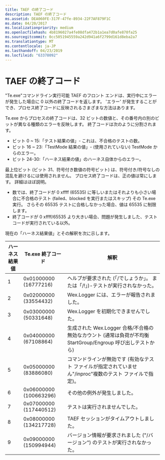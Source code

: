 ```yaml
---
title: TAEF の終了コード
description: TAEF の終了コード
ms.assetid: DEA060FE-317F-47fe-8934-22F7AF879F1C
ms.date: 04/20/2017
ms.localizationpriority: medium
ms.openlocfilehash: 4b8196027a4fe08dfa472b1a1ea7d0afe870fa25
ms.sourcegitcommit: 0cc5051945559a242d941a6f2799d161d8eba2a7
ms.translationtype: MT
ms.contentlocale: ja-JP
ms.lasthandoff: 04/23/2019
ms.locfileid: "63378092"
---
```

# <a name="exit-codes-for-taef"></a>TAEF の終了コード


"Te.exe"コマンドライン実行可能 TAEF のフロント エンドは、実行中にエラーが発生した場合に 0 以外の終了コードを返します。 'エラー' が発生することができ、プロセス終了コードに反映されるさまざまな方法はあります。

Te.exe からプロセスの終了コードは、32 ビットの数値と、その番号内の別のビットが異なる種類のエラーを反映します。 終了コードは次のように分割されます。

-   ビット 0 ~ 15:「テスト結果の値」- これは、不合格のテストの数。
-   ビット 16 ~ 23:「TestMode 結果の値」- (使用されていない) TestMode からのエラー。
-   ビット 24-30:「ハーネス結果の値」のハーネス自体からのエラー。

最上位ビット (ビット 31、符号付き数値の符号ビット) は、符号付き/符号なしの混乱を避けるには使用されません。 プロセス終了コードは、正の値は常にします。 詳細はほぼ説明。

-   数では、終了コードが 0 xffff (65535) に等しいまたはそれよりも小さい場合に不合格のテスト (failed、blocked を実行またはスキップ) その Te.exe 実行。 さらその 65535 テストに合格しなかった場合、値は 65535 に制限します。
-   終了コードが 0 xffff/65535 より大きい場合、問題が発生しました、テスト コードが実行されている以外。

現在の「ハーネス結果値」とその解釈を次に示します。

| ハーネス結果値 | Te.exe 終了コード       | 解釈                                                                                            |
|----------------------|------------------------|-----------------------------------------------------------------------------------------------------------|
| 1                    | 0x01000000 (16777216)  | ヘルプが要求された (「/でしょうか」。 または「/!」)-テストが実行されなかった。                                               |
| 2                    | 0x02000000 (33554432)  | Wex.Logger には、エラーが報告されました。                                                                             |
| 3                    | 0x03000000 (50331648)  | Wex.Logger を初期化できませんでした。                                                                       |
| 4                    | 0x04000000 (67108864)  | 生成された Wex.Logger 合格/不合格の無効なカウント (通常は負荷が不均衡 StartGroup/Engroup 呼び出しテストから) |
| 5                    | 0x05000000 (83886080)  | コマンドラインが無効です (有効なテスト ファイルが指定されていません"/inproc"複数のテスト ファイルで指定)。  |
| 6                    | 0x06000000 (100663296) | その他の例外が発生しました。                                                                            |
| 7                    | 0x07000000 (117440512) | テストは実行されませんでした。                                                                                   |
| 8                    | 0x08000000 (134217728) | TAEF セッションがタイムアウトしました。                                                                                   |
| 9                    | 0x09000000 (150994944) | バージョン情報が要求されました ("/バージョン") のテストが実行されなかった。                                  |

 

 

 





